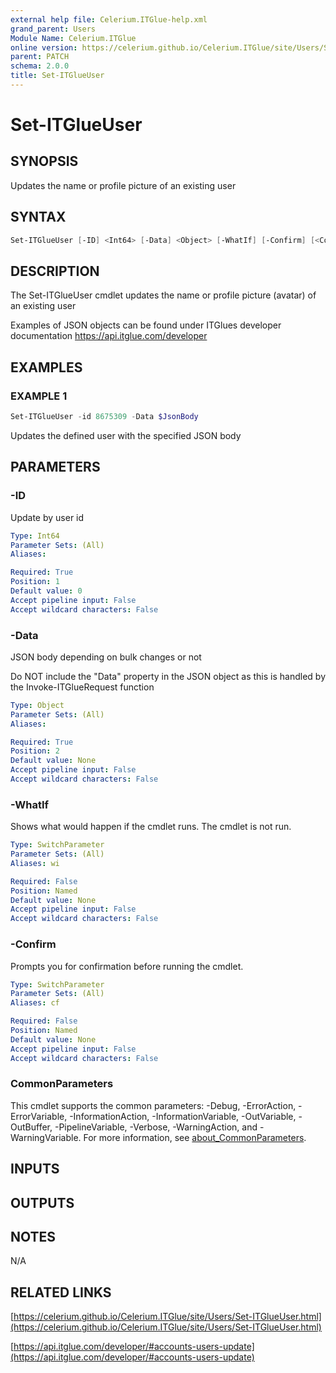 ```yaml
---
external help file: Celerium.ITGlue-help.xml
grand_parent: Users
Module Name: Celerium.ITGlue
online version: https://celerium.github.io/Celerium.ITGlue/site/Users/Set-ITGlueUser.html
parent: PATCH
schema: 2.0.0
title: Set-ITGlueUser
---
```


# Set-ITGlueUser

## SYNOPSIS
Updates the name or profile picture of an existing user

## SYNTAX

```powershell
Set-ITGlueUser [-ID] <Int64> [-Data] <Object> [-WhatIf] [-Confirm] [<CommonParameters>]
```

## DESCRIPTION
The Set-ITGlueUser cmdlet updates the name or profile picture (avatar)
of an existing user

Examples of JSON objects can be found under ITGlues developer documentation
    https://api.itglue.com/developer

## EXAMPLES

### EXAMPLE 1
```powershell
Set-ITGlueUser -id 8675309 -Data $JsonBody
```

Updates the defined user with the specified JSON body

## PARAMETERS

### -ID
Update by user id

```yaml
Type: Int64
Parameter Sets: (All)
Aliases:

Required: True
Position: 1
Default value: 0
Accept pipeline input: False
Accept wildcard characters: False
```

### -Data
JSON body depending on bulk changes or not

Do NOT include the "Data" property in the JSON object as this is handled
by the Invoke-ITGlueRequest function

```yaml
Type: Object
Parameter Sets: (All)
Aliases:

Required: True
Position: 2
Default value: None
Accept pipeline input: False
Accept wildcard characters: False
```

### -WhatIf
Shows what would happen if the cmdlet runs.
The cmdlet is not run.

```yaml
Type: SwitchParameter
Parameter Sets: (All)
Aliases: wi

Required: False
Position: Named
Default value: None
Accept pipeline input: False
Accept wildcard characters: False
```

### -Confirm
Prompts you for confirmation before running the cmdlet.

```yaml
Type: SwitchParameter
Parameter Sets: (All)
Aliases: cf

Required: False
Position: Named
Default value: None
Accept pipeline input: False
Accept wildcard characters: False
```

### CommonParameters
This cmdlet supports the common parameters: -Debug, -ErrorAction, -ErrorVariable, -InformationAction, -InformationVariable, -OutVariable, -OutBuffer, -PipelineVariable, -Verbose, -WarningAction, and -WarningVariable. For more information, see [about_CommonParameters](http://go.microsoft.com/fwlink/?LinkID=113216).

## INPUTS

## OUTPUTS

## NOTES
N/A

## RELATED LINKS

[https://celerium.github.io/Celerium.ITGlue/site/Users/Set-ITGlueUser.html](https://celerium.github.io/Celerium.ITGlue/site/Users/Set-ITGlueUser.html)

[https://api.itglue.com/developer/#accounts-users-update](https://api.itglue.com/developer/#accounts-users-update)

